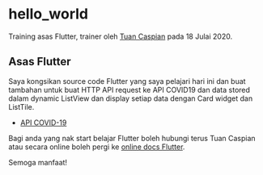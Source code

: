 # hello_world

Training asas Flutter, trainer oleh [Tuan Caspian](https://github.com/casfian) pada 18 Julai 2020.

## Asas Flutter

Saya kongsikan source code Flutter yang saya pelajari hari ini dan buat tambahan untuk buat HTTP API request ke API COVID19 dan data stored dalam dynamic ListView dan display setiap data dengan Card widget dan ListTile.

- [API COVID-19](https://github.com/disease-sh/api)

Bagi anda yang nak start belajar Flutter boleh hubungi terus Tuan Caspian atau secara online boleh pergi ke [online docs Flutter](https://flutter.dev/docs).

Semoga manfaat!
